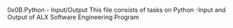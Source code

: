 0x0B.Python - Input/Output
This file consists of tasks on Python -Input and Output of ALX Software Engineering Program
